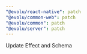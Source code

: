 ```yaml
---
"@evolu/react-native": patch
"@evolu/common-web": patch
"@evolu/common": patch
"@evolu/server": patch
---
```


Update Effect and Schema
